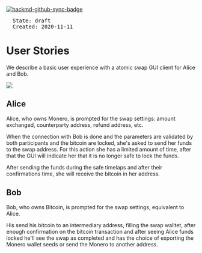 [![hackmd-github-sync-badge](https://hackmd.io/pym9JPVlRK-RfQGOUv26aQ/badge)](https://hackmd.io/pym9JPVlRK-RfQGOUv26aQ)

<pre>
  State: draft
  Created: 2020-11-11
</pre>

# User Stories

We describe a basic user experience with a atomic swap GUI client for Alice and Bob.

![](https://github.com/farcaster-project/RFCs/raw/master/images/gui-mocks.jpg)

## Alice

Alice, who owns Monero, is prompted for the swap settings: amount exchanged, counterparty address, refund address, etc.

When the connection with Bob is done and the parameters are validated by both participants and the bitcoin are locked, she's asked to send her funds to the swap address. For this action she has a limited amount of time, after that the GUI will indicate her that it is no longer safe to lock the funds.

After sending the funds during the safe timelaps and after their confirmations time, she will receive the bitcoin in her address.

## Bob

Bob, who owns Bitcoin, is prompted for the swap settings, equivalent to Alice.

His send his bitcoin to an intermediary address, filling the swap walltet, after enough confirmation on the bitcoin transaction and after seeing Alice funds locked he'll see the swap as completed and has the choice of exporting the Monero wallet seeds or send the Monero to another address.
